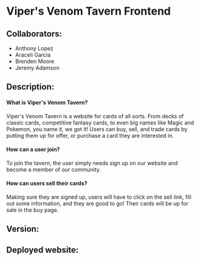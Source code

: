 # Viper's Venom Tavern Frontend

## Collaborators:

- Anthony Lopez
- Araceli Garcia
- Brenden Moore
- Jeremy Adamson

## Description:

#### What is Viper's Venom Tavern?

Viper's Venom Tavern is a website for cards of all sorts. From decks of classic cards, competitive fantasy cards, to even big names like Magic and Pokemon, you name it, we got it! Users can buy, sell, and trade cards by putting them up for offer, or purchase a card they are interested in.

#### How can a user join?

To join the tavern, the user simply needs sign up on our website and become a member of our community.


#### How can users sell their cards?

Making sure they are signed up, users will have to click on the sell link, fill out some information, and they are good to go! Their cards will be up for sale in the buy page.


## Version:


## Deployed website:

